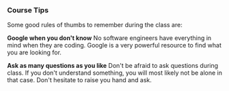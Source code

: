 ### Course Tips

Some good rules of thumbs to remember during the class are:

**Google when you don't know**
No software engineers have everything in mind when they are coding. Google is a very powerful resource to find what you are looking for.

**Ask as many questions as you like**
Don't be afraid to ask questions during class. If you don't understand something, you will most likely not be alone in that case. Don't hesitate to raise you hand and ask.
